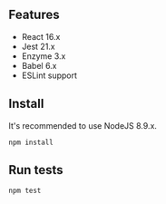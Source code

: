 ## Features

- React 16.x
- Jest 21.x
- Enzyme 3.x
- Babel 6.x
- ESLint support

## Install

It's recommended to use NodeJS 8.9.x.

`npm install`

## Run tests

`npm test`
